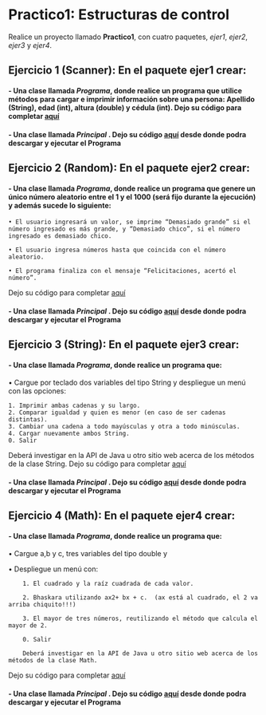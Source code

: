 # Practico1: Estructuras de control

Realice un proyecto llamado **Practico1**, con cuatro paquetes, *ejer1*, *ejer2*, *ejer3* y *ejer4*.

## Ejercicio 1 (Scanner): En el paquete **ejer1** crear:

#### - Una clase llamada *Programa*, donde realice un programa que utilice métodos para **cargar**  e **imprimir** información sobre una persona: Apellido (String), edad (int), altura (double) y cédula (int). Dejo su código para completar   [aquí](src/ejer1/Programa.java)
 
#### - Una clase llamada *Principal* . Dejo su código  [aquí](src/ejer1/Principal.java) desde donde podra descargar y ejecutar el Programa   

## Ejercicio 2 (Random):  En el paquete **ejer2** crear:

#### - Una clase llamada *Programa*, donde realice un programa que genere un único número aleatorio entre el 1 y el 1000 (será fijo durante la ejecución) y además sucede lo siguiente:

	• El usuario ingresará un valor, se imprime “Demasiado grande” si el número ingresado es más grande, y “Demasiado chico”, si el número ingresado es demasiado chico.
 
	• El usuario ingresa números hasta que coincida con el número aleatorio.

	• El programa finaliza con el mensaje “Felicitaciones, acertó el número”.

Dejo su código para completar   [aquí](src/ejer2/Programa.java)
 
#### - Una clase llamada *Principal* . Dejo su código  [aquí](src/ejer2/Principal.java) desde donde podra descargar y ejecutar el Programa 

	
## Ejercicio 3 (String):  En el paquete **ejer3** crear:
#### - Una clase llamada *Programa*, donde realice un programa que:

•	Cargue por teclado dos variables del tipo String y despliegue un menú con las opciones:

	1. Imprimir ambas cadenas y su largo.
	2. Comparar igualdad y quien es menor (en caso de ser cadenas distintas).
	3. Cambiar una cadena a todo mayúsculas y otra a todo minúsculas.
	4. Cargar nuevamente ambos String.
	0. Salir

Deberá investigar en la API de Java u otro sitio web acerca de los métodos de la clase String.
Dejo su código para completar   [aquí](src/ejer3/Programa.java)

#### - Una clase llamada *Principal* . Dejo su código  [aquí](src/ejer3/Principal.java) desde donde podra descargar y ejecutar el Programa 


## Ejercicio 4 (Math):   En el paquete **ejer4** crear:
#### - Una clase llamada *Programa*, donde realice un programa que:
•	Cargue a,b y c, tres variables del tipo double y

•	Despliegue un menú con:

		1. El cuadrado y la raíz cuadrada de cada valor.
  
		2. Bhaskara utilizando ax2+ bx + c.  (ax está al cuadrado, el 2 va arriba chiquito!!!)
  
		3. El mayor de tres números, reutilizando el método que calcula el mayor de 2.
  
		0. Salir
  
		Deberá investigar en la API de Java u otro sitio web acerca de los métodos de la clase Math.
  Dejo su código para completar   [aquí](src/ejer4/Programa.java)
  #### - Una clase llamada *Principal* . Dejo su código  [aquí](src/ejer4/Principal.java) desde donde podra descargar y ejecutar el Programa 



